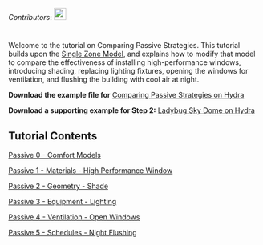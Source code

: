 _Contributors_:
<a href="https://github.com/alexandermatthias" title="Alexander Matthias Jacobson"><img src="https://github.com/alexandermatthias.png" height="24"></a>
# 

Welcome to the tutorial on Comparing Passive Strategies. This tutorial builds upon the [Single Zone Model](Single-Zone-Model), and explains how to modify that model to compare the effectiveness of installing high-performance windows, introducing shading, replacing lighting fixtures, opening the windows for ventilation, and flushing the building with cool air at night.

**Download the example file for** [Comparing Passive Strategies on Hydra](http://hydrashare.github.io/hydra/viewer?owner=alexandermatthias&fork=hydra&id=ComparingPassiveStrategies_00_AllStrategies&slide=0&scale=1&offset=0,0)

**Download a supporting example for Step 2:** [Ladybug Sky Dome on Hydra](http://hydrashare.github.io/hydra/viewer?owner=alexandermatthias&fork=hydra&id=ComparingPassiveStrategies_01_SkyDome&slide=0&scale=1.741101126592249&offset=-510.1485919393124,-101.2282397632955)

## Tutorial Contents

[Passive 0 - Comfort Models](Comfort-Models)

[Passive 1 - Materials - High Performance Window](Materials-‐-High-Performance-Window)

[Passive 2 - Geometry - Shade](Geometry-‐-Shade)

[Passive 3 - Equipment - Lighting](Equipment-‐-Lighting)

[Passive 4 - Ventilation - Open Windows](Ventilation-‐-Open-Windows)

[Passive 5 - Schedules - Night Flushing](Schedules-‐-Night-Flushing-Schedule)
